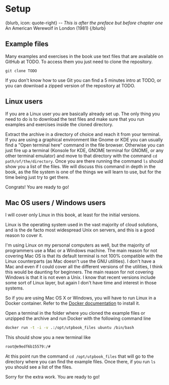 # Setup

{blurb, icon: quote-right}
-- _This is after the preface but before chapter one_
An American Werewolf in London (1981)
{/blurb}

## Example files

Many examples and exercises in the book use text files that are available on GitHub at TODO. To access them you just need to clone the repository.

```
git clone TODO
```

If you don't know how to use Git you can find a 5 minutes intro at TODO, or you can download a zipped version of the repository at TODO.

## Linux users

If you are a Linux user you are basically already set up. The only thing you need to do is to download the test files and make sure that you run examples and exercises inside the cloned directory.

Extract the archive in a directory of choice and reach it from your terminal. If you are using a graphical environment like Gnome or KDE you can usually find a "Open terminal here" command in the file browser. Otherwise you can just fire up a terminal (Konsole for KDE, GNOME terminal for GNOME, or any other terminal emulator) and move to that directory with the command `cd path/of/the/directory`. Once you are there running the command `ls` should show you a list of the files. We will discuss this command in depth in the book, as the file system is one of the things we will learn to use, but for the time being just try to get there.

Congrats! You are ready to go!

## Mac OS users / Windows users

I will cover only Linux in this book, at least for the initial versions.

Linux is the operating system used in the vast majority of cloud solutions, and is the de facto most widespread Unix on servers, and this is a good reason to cover it. 

I'm using Linux on my personal computers as well, but the majority of programmers use a Mac or a Windows machine. The main reason for not covering Mac OS is that its default terminal is not 100% compatible with the Linux counterparts (as Mac doesn't use the GNU utilities). I don't have a Mac and even if I could cover all the different versions of the utilities, I think this would be daunting for beginners. The main reason for not covering Windows is that it is not even a Unix. I know that recent versions include some sort of Linux layer, but again I don't have time and interest in those systems.

So if you are using Mac OS X or Windows, you will have to run Linux in a Docker container. Refer to the [Docker documentation](https://docs.docker.com/install/) to install it.

Open a terminal in the folder where you cloned the example files or unzipped the archive and run Docker with the following command line

``` sh
docker run -t -i -v .:/opt/utpbook_files ubuntu /bin/bash
```

This should show you a new terminal like

``` sh
root@e9edf6b15579:/#
```

At this point run the command `cd /opt/utpbook_files` that will go to the directory where you can find the example files. Once there, if you run `ls` you should see a list of the files.

Sorry for the extra work. You are ready to go!